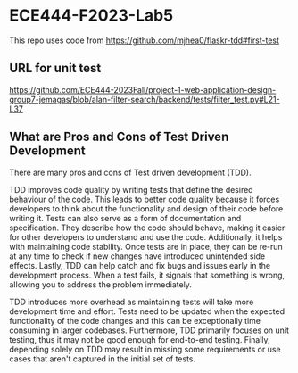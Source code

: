 # ECE444-F2023-Lab5
This repo uses code from https://github.com/mjhea0/flaskr-tdd#first-test

## URL for unit test
https://github.com/ECE444-2023Fall/project-1-web-application-design-group7-jemagas/blob/alan-filter-search/backend/tests/filter_test.py#L21-L37

## What are Pros and Cons of Test Driven Development
There are many pros and cons of Test driven development (TDD).

TDD improves code quality by writing tests that define the desired behaviour of the code. This leads to better code quality because it forces developers to think about the functionality and design of their code before writing it. Tests can also serve as a form of documentation and specification. They describe how the code should behave, making it easier for other developers to understand and use the code. Additionally, it helps with maintaining code stability. Once tests are in place, they can be re-run at any time to check if new changes have introduced unintended side effects. Lastly, TDD can help catch and fix bugs and issues early in the development process. When a test fails, it signals that something is wrong, allowing you to address the problem immediately. 

TDD introduces more overhead as maintaining tests will take more development time and effort. Tests need to be updated when the expected functionality of the code changes and this can be exceptionally time consuming in larger codebases. Furthermore, TDD primarily focuses on unit testing, thus it may not be good enough for end-to-end testing. Finally, depending solely on TDD may result in missing some requirements or use cases that aren't captured in the initial set of tests.
